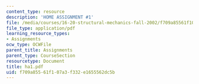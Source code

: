 ```yaml
---
content_type: resource
description: 'HOME ASSIGNMENT #1'
file: /media/courses/16-20-structural-mechanics-fall-2002/f709a85561f107a3f332e1655562dc5b_ha1.pdf
file_type: application/pdf
learning_resource_types:
- Assignments
ocw_type: OCWFile
parent_title: Assignments
parent_type: CourseSection
resourcetype: Document
title: ha1.pdf
uid: f709a855-61f1-07a3-f332-e1655562dc5b
---
```

